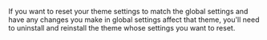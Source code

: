If you want to reset your theme settings to match the global settings and have any changes you make in global settings affect that theme, you'll need to uninstall and reinstall the theme whose settings you want to reset.


